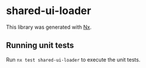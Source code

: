 # shared-ui-loader

This library was generated with [Nx](https://nx.dev).

## Running unit tests

Run `nx test shared-ui-loader` to execute the unit tests.
